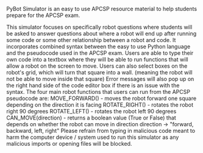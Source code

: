PyBot Simulator is an easy to use APCSP resource material to help students prepare for the APCSP exam. 



This simulator focuses on specifically robot questions where students will be asked to answer questions about where a robot will end up after running some code or some other relationship between a robot and code.
It incorporates combined syntax between the easy to use Python language and the pseudocode used in the APCSP exam. 
Users are able to type their own code into a textbox where they will be able to run functions that will allow a robot on the screen to move. 
Users can also select boxes on the robot's grid, which will turn that square into a wall. (meaning the robot will not be able to move inside that square)
Error messages will also pop up on the right hand side of the code editor box if there is an issue with the syntax.
The four main robot functions that users can run from the APCSP pseudocode are:
MOVE_FORWARD() - moves the robot forward one square depending on the direction it is facing
ROTATE_RIGHT() - rotates the robot right 90 degrees
ROTATE_LEFT() - rotates the robot left 90 degrees
CAN_MOVE(direction) - returns a boolean value (True or False) that depends on whether the robot can move in direction
direction -> "forward, backward, left, right"
Please refrain from typing in malicious code meant to harm the computer device / system used to run this simulator as any malicious imports or opening files will be blocked. 
